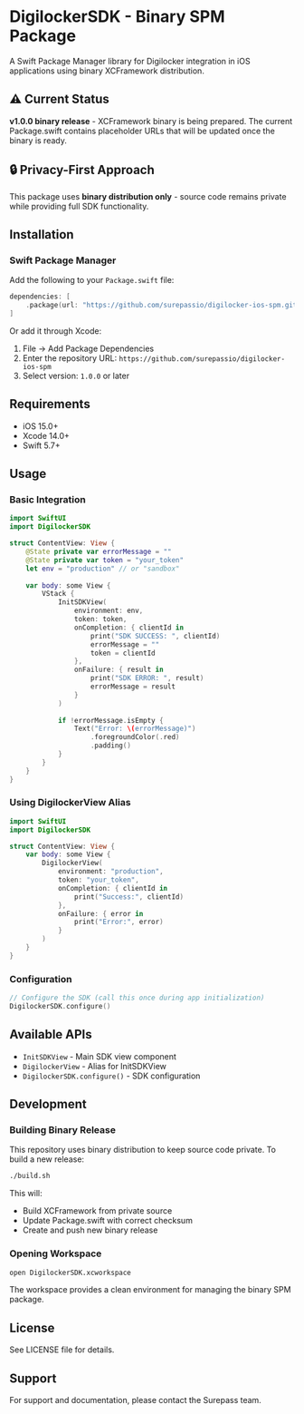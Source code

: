 # DigilockerSDK - Binary SPM Package

A Swift Package Manager library for Digilocker integration in iOS applications using binary XCFramework distribution.

## ⚠️ Current Status

**v1.0.0 binary release** - XCFramework binary is being prepared. The current Package.swift contains placeholder URLs that will be updated once the binary is ready.

## 🔒 Privacy-First Approach

This package uses **binary distribution only** - source code remains private while providing full SDK functionality.

## Installation

### Swift Package Manager

Add the following to your `Package.swift` file:

```swift
dependencies: [
    .package(url: "https://github.com/surepassio/digilocker-ios-spm.git", from: "1.0.0")
]
```

Or add it through Xcode:
1. File → Add Package Dependencies
2. Enter the repository URL: `https://github.com/surepassio/digilocker-ios-spm`
3. Select version: `1.0.0` or later

## Requirements

- iOS 15.0+
- Xcode 14.0+
- Swift 5.7+

## Usage

### Basic Integration

```swift
import SwiftUI
import DigilockerSDK

struct ContentView: View {
    @State private var errorMessage = ""
    @State private var token = "your_token"
    let env = "production" // or "sandbox"
    
    var body: some View {
        VStack {
            InitSDKView(
                environment: env,
                token: token,
                onCompletion: { clientId in
                    print("SDK SUCCESS: ", clientId)
                    errorMessage = ""
                    token = clientId
                },
                onFailure: { result in
                    print("SDK ERROR: ", result)
                    errorMessage = result
                }
            )
            
            if !errorMessage.isEmpty {
                Text("Error: \(errorMessage)")
                    .foregroundColor(.red)
                    .padding()
            }
        }
    }
}
```

### Using DigilockerView Alias

```swift
import SwiftUI
import DigilockerSDK

struct ContentView: View {
    var body: some View {
        DigilockerView(
            environment: "production",
            token: "your_token",
            onCompletion: { clientId in
                print("Success:", clientId)
            },
            onFailure: { error in
                print("Error:", error)
            }
        )
    }
}
```

### Configuration

```swift
// Configure the SDK (call this once during app initialization)
DigilockerSDK.configure()
```

## Available APIs

- `InitSDKView` - Main SDK view component
- `DigilockerView` - Alias for InitSDKView
- `DigilockerSDK.configure()` - SDK configuration

## Development

### Building Binary Release

This repository uses binary distribution to keep source code private. To build a new release:

```bash
./build.sh
```

This will:
- Build XCFramework from private source
- Update Package.swift with correct checksum
- Create and push new binary release

### Opening Workspace

```bash
open DigilockerSDK.xcworkspace
```

The workspace provides a clean environment for managing the binary SPM package.

## License

See LICENSE file for details.

## Support

For support and documentation, please contact the Surepass team.